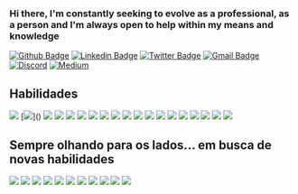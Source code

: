 ### Hi there, I'm constantly seeking to evolve as a professional, as a person and I'm always open to help within my means and knowledge
[![Github Badge](https://img.shields.io/badge/-Github-000?style=flat-square&logo=Github&logoColor=white&link=https://github.com/lopes-leandro)](https://github.com/lopes-leandro)
[![Linkedin Badge](https://img.shields.io/badge/-LinkedIn-blue?style=flat-square&logo=Linkedin&logoColor=white&link=https://www.linkedin.com/in/leandro-lopes-841258171/)](https://www.linkedin.com/in/leandro-lopes-841258171/)
[![Twitter Badge](https://img.shields.io/badge/-Twitter-1ca0f1?style=flat-square&labelColor=1ca0f1&logo=twitter&logoColor=white&link=https://twitter.com/mundodev_br)](https://twitter.com/mundodev_br)
[![Gmail Badge](https://img.shields.io/badge/Gmail-silver?logo=gmail&style=flat-square&link=lopesleandro.it@gmail.com)](lopesleandro.it@gmail.com)
[![Discord](https://img.shields.io/badge/discord-%237289DA.svg?&style=flat-square&logo=discord&logoColor=white&link=https://discord.com/channels/@LeandroLopes#3507)](https://discord.com/channels/@LeandroLopes#3507)
[![Medium](https://img.shields.io/badge/medium-%2312100E.svg?&style=flat-square&logo=medium&logoColor=white&link=https://medium.com/@lopesleandro.it)](https://medium.com/@lopesleandro.it)

## Habilidades
[![](https://img.shields.io/badge/html5%20-%23E34F26.svg?&style=flat-square&logo=html5&logoColor=white)]()
[![](https://img.shields.io/badge/css3%20-%231572B6.svg?&style=flat-square&logo=css3&logoColor=white")]()
[![](https://img.shields.io/badge/javascript%20-%23323330.svg?&style=flat-square&logo=javascript&logoColor=%23F7DF1E)]()
[![](https://img.shields.io/badge/typescript%20-%23007ACC.svg?&style=flat-square&logo=typescript&logoColor=white)]()
[![](https://img.shields.io/badge/angular%20-%23DD0031.svg?&style=flat-square&logo=angular&logoColor=white)]()
[![](https://img.shields.io/badge/node.js%20-%2343853D.svg?&style=flat-square&logo=node.js&logoColor=white)]()
[![](https://img.shields.io/badge/bootstrap%20-%23563D7C.svg?&style=flat-square&logo=bootstrap&logoColor=white)]()
[![](https://img.shields.io/badge/material%20ui%20-%230081CB.svg?&style=flat-square&logo=material-ui&logoColor=white)]()
[![](https://img.shields.io/badge/c%23%20-%23239120.svg?&style=flat-square&logo=c-sharp&logoColor=white)]()
[![](https://img.shields.io/badge/Microsoft%20SQL%20Server-CC2927?logo=microsoft-sql-server&logoColor=white&style=flat-square)]()
[![](https://img.shields.io/badge/mysql-000.svg?&style=flat-square&logo=mysql&logoColor=white)]()
[![](https://img.shields.io/badge/vercel-000.svg?&style=flat-square&logo=vercel&logoColor=white)]()
[![](https://img.shields.io/badge/Insomnia-5849BE.svg?&style=flat-square&logo=insomnia&logoColor=white)]()
[![](https://img.shields.io/badge/Heroku-430098.svg?&style=flat-square&logo=heroku&logoColor=white)]()
[![](https://img.shields.io/badge/Circle_CI-343434.svg?&style=flat-square&logo=circleci&logoColor=white?link=https://circleci.com/)](https://circleci.com/)
[![](https://img.shields.io/badge/JSON_Web_Tokens-000.svg?&style=flat-square&logo=json-web-tokens&logoColor=white)]()
[![](https://img.shields.io/badge/JSON-000.svg?&style=flat-square&logo=json&logoColor=white)]()
[![](https://img.shields.io/badge/Visual_Studio_Code-007acc.svg?&style=flat-square&logo=visual-studio-code&logoColor=white)]()
[![](https://img.shields.io/badge/Visual_Studio-5c2d91.svg?&style=flat-square&logo=visual-studio&logoColor=white)]()

## Sempre olhando para os lados... em busca de novas habilidades
[![](https://img.shields.io/badge/Microsoft%20Azure-0089D6?logo=microsoft-azure&logoColor=white&style=flat-square)]()
[![](https://img.shields.io/badge/redux%20-%23593d88.svg?&style=flat-square&logo=redux&logoColor=white)]()
[![](https://img.shields.io/badge/react%20-%2320232a.svg?&style=flat-square&logo=react&logoColor=%2361DAFB)]()
[![](https://img.shields.io/badge/react_native%20-%2320232a.svg?&style=flat-square&logo=react&logoColor=%2361DAFB)]()
[![](https://img.shields.io/badge/MongoDB-%234ea94b.svg?&style=flat-square&logo=mongodb&logoColor=white)]()
[![](https://img.shields.io/badge/express.js%20-%23404d59.svg?&style=flat-square)]()
[![](https://img.shields.io/badge/koa.js%20-%23404d59.svg?&style=flat-square)]()
[![](https://img.shields.io/badge/go-%2300ADD8.svg?&style=flat-square&logo=go&logoColor=white)]()
[![](https://img.shields.io/badge/git_kraken-000.svg?&style=flat-square&logo=gitkraken&logoColor=white)]()
[![](https://img.shields.io/badge/github_actions-2088FF.svg?&style=flat-square&logo=githubactions&logoColor=white)]()
[![](https://img.shields.io/badge/next_js-000.svg?&style=flat-square&logo=nextdotjs&logoColor=white)]()


<!--
[![Youtube Badge](https://img.shields.io/badge/-YouTube-ff0000?style=flat-square&labelColor=ff0000&logo=youtube&logoColor=white&link=https://www.youtube.com/user/TreinaWeb)](https://www.youtube.com/user/TreinaWeb)

**lopes-leandro/lopes-leandro** is a ✨ _special_ ✨ repository because its `README.md` (this file) appears on your GitHub profile.

Here are some ideas to get you started:

- 🔭 I’m currently working on ...
- 🌱 I’m currently learning ...
- 👯 I’m looking to collaborate on ...
- 🤔 I’m looking for help with ...
- 💬 Ask me about ...
- 📫 How to reach me: ...
- 😄 Pronouns: ...
- ⚡ Fun fact: ...
-->
